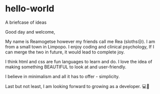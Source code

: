 # hello-world
A briefcase of ideas

Good day and welcome,

My name is Reamogetse however my friends call me Rea (sloths😒).
I am from a small town in Limpopo.
I enjoy coding and clinical psychology, If I can merge the two in future,
it would lead to complete joy.

I think html and css are fun languages to learn and do.
I love the idea of making something BEAUTIFUL to look at and user-friendly.

I believe in minimalism and all it has to offer - simplicity.

Last but not least, I am looking forward to growing as a developer. 💻🎈
